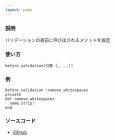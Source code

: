 ```yaml
---
layout: page
---
```


### 説明

バリデーションの直前に呼び出されるメソッドを設定

### 使い方

    before_validation(引数 [, ...])

### 例

    before_validation :remove_whitespaces
    private
    def remove_whitespaces
      name.strip!
    end

### ソースコード

- [GitHub](https://github.com/rails/rails/blob/984c3ef2775781d47efa9f541ce570daa2434a80/activemodel/lib/active_model/validations/callbacks.rb#L56)

